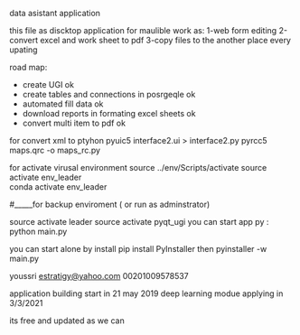 
data asistant application

this file as discktop application for maulible work as:
1-web form editing
2-convert excel and work sheet to pdf
3-copy files to the another place every upating


road map:
- create UGI                                                ok
- create tables and connections in posrgeqle                ok
- automated fill data                                       ok
- download reports in formating excel sheets                ok
- convert multi item to pdf                                 ok

for convert xml to ptyhon 
pyuic5 interface2.ui > interface2.py
pyrcc5 maps.qrc -o maps_rc.py

for activate virusal environment
source ../env/Scripts/activate
source activate env_leader   
conda activate env_leader   

#_____for backup enviroment ( or run as adminstrator)

source activate leader
source activate pyqt_ugi
you can start app py :
python main.py

you can start alone by install
pip install PyInstaller
then
pyinstaller -w main.py

 youssri
 estratigy@yahoo.com 
 00201009578537

application building start in 21 may 2019
deep learning modue applying in 3/3/2021

its free and updated as we can